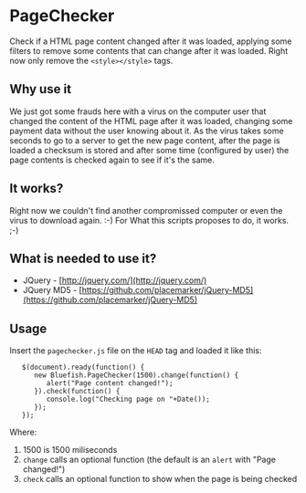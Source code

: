 # PageChecker

Check if a HTML page content changed after it was loaded, applying some filters to remove some contents that can change after it was loaded. Right now only remove the `<style></style>` tags.

## Why use it

We just got some frauds here with a virus on the computer user that changed the content of the HTML page after it was loaded, changing some payment data without the user knowing about it. As the virus takes some seconds to go to a server to get the new page content, after the page is loaded a checksum is stored and after some time (configured by user) the page contents is checked again to see if it's the same.

## It works?

Right now we couldn't find another compromissed computer or even the virus to download again. :-) For What this scripts proposes to do, it works. ;-)

## What is needed to use it?

- JQuery - [http://jquery.com/](http://jquery.com/)
- JQuery MD5 - [https://github.com/placemarker/jQuery-MD5](https://github.com/placemarker/jQuery-MD5)

## Usage

Insert the `pagechecker.js` file on the `HEAD` tag and loaded it like this:

```
   $(document).ready(function() {
      new Bluefish.PageChecker(1500).change(function() {
         alert("Page content changed!");
      }).check(function() {
         console.log("Checking page on "+Date());
      });
   });
```
Where:

1. 1500 is 1500 miliseconds
2. `change` calls an optional function (the default is an `alert` with "Page changed!")
3. `check` calls an optional function to show when the page is being checked
